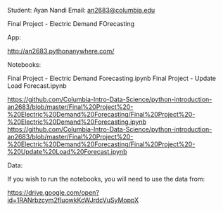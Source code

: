 Student: Ayan Nandi
Email:	an2683@columbia.edu

Final Project - Electric Demand FOrecasting

App:

http://an2683.pythonanywhere.com/

Notebooks:

Final Project - Electric Demand Forecasting.ipynb
Final Project - Update Load Forecast.ipynb

https://github.com/Columbia-Intro-Data-Science/python-introduction-an2683/blob/master/Final%20Project%20-%20Electric%20Demand%20Forecasting/Final%20Project%20-%20Electric%20Demand%20Forecasting.ipynb
https://github.com/Columbia-Intro-Data-Science/python-introduction-an2683/blob/master/Final%20Project%20-%20Electric%20Demand%20Forecasting/Final%20Project%20-%20Update%20Load%20Forecast.ipynb

Data:

If you wish to run the notebooks, you will need to use the data from:

https://drive.google.com/open?id=1RANrbzcym2fIuowkKcWJrdcVuSyMoppX